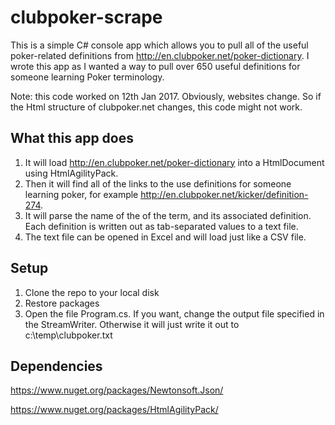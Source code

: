 # clubpoker-scrape

This is a simple C# console app which allows you to pull all of the useful poker-related definitions from http://en.clubpoker.net/poker-dictionary.
I wrote this app as I wanted a way to pull over 650 useful definitions for someone learning Poker terminology.

Note: this code worked on 12th Jan 2017. Obviously, websites change. So if the Html structure of clubpoker.net changes, this code might not work. 

## What this app does

1. It will load http://en.clubpoker.net/poker-dictionary into a HtmlDocument using HtmlAgilityPack. 
1. Then it will find all of the links to the use definitions for someone learning poker, for example http://en.clubpoker.net/kicker/definition-274.
1. It will parse the name of the of the term, and its associated definition. Each definition is written out as tab-separated values to a text file. 
1. The text file can be opened in Excel and will load just like a CSV file.


## Setup

1. Clone the repo to your local disk
1. Restore packages
1. Open the file Program.cs. If you want, change the output file specified in the StreamWriter. Otherwise it will just write it out to c:\temp\clubpoker.txt


## Dependencies
https://www.nuget.org/packages/Newtonsoft.Json/

https://www.nuget.org/packages/HtmlAgilityPack/
